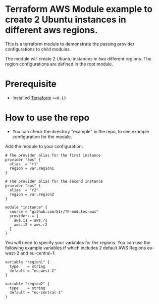# Terraform AWS Module example to create 2 Ubuntu instances in different aws regions.
This is a terraform module to demonstrate the passing provider configurations to child modules.

The module will create 2 Ubuntu instances in two different regions. The region configurations are defined in the root module.

# Prerequisite
* Installed [Terraform](https://www.terraform.io/downloads.html) `>=0.13`


# How to use the repo

* You can check the directory "example" in the repo, to see example configuration for the module.

Add the module to your configuration:
```
# The provider alias for the first instance
provider "aws" {
  alias  = "r1"
  region = var.region1
}

# The provider alias for the second instance
provider "aws" {
  alias  = "r2"
  region = var.region2
}

module "instance" {
  source = "github.com/51r/TF-modules-aws"
  providers = {
    aws.i1 = aws.r1
    aws.i2 = aws.r2
  }
}
```

You will need to specify your variables for the regions. You can use the following example variables.tf which includes 2 default AWS Regions eu-west-2 and eu-central-1:
```
variable "region1" {
  type    = string
  default = "eu-west-2"
}

variable "region2" {
  type    = string
  default = "eu-central-1"
}
```

